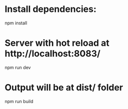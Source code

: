 # Install dependencies:

npm install

# Server with hot reload at http://localhost:8083/

npm run dev

# Output will be at dist/ folder

npm run build
